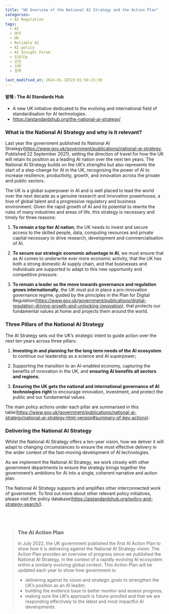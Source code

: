 ```yaml
---
title: "UK Overview of the National AI Strategy and the Action Plan"
categories:
  - AI Regulation
tags:
  - AI
  - 영국
  - UK
  - Reliable AI
  - AI policy
  - AI Insight Forum
  - 인공지능
  - 안전
  - 신뢰
  - 정책

last_modified_at: 2024-01-18T23:01:50-23:30
---
```


#### 발췌 : The AI Standards Hub
  - A new UK initiative dedicated to the evolving and international field of standardisation for AI technologies.
  - https://aistandardshub.org/the-national-ai-strategy/

### What is the National AI Strategy and why is it relevant?

Last year the government published its National AI Strategy(https://www.gov.uk/government/publications/national-ai-strategy, Published 22 September 2021), setting the direction of travel for how the UK will retain its position as a leading AI nation over the next ten years. The National AI Strategy builds on the UK’s strengths but also represents the start of a step-change for AI in the UK, recognising the power of AI to increase resilience, productivity, growth, and innovation across the private and public sectors.

The UK is a global superpower in AI and is well placed to lead the world over the next decade as a genuine research and innovation powerhouse, a hive of global talent and a progressive regulatory and business environment. Given the rapid growth of AI and its potential to rewrite the rules of many industries and areas of life, this strategy is necessary and timely for three reasons:

  1. **To remain a top tier AI nation**, the UK needs to invest and secure access to the skilled people, data, computing resources and private capital necessary to drive research, development and commercialisation of AI.

  2. **To secure our strategic economic advantage in AI**, we must ensure that as AI comes to underwrite ever more economic activity, that the UK has both a strong domestic AI supply chain, and that businesses and individuals are supported to adapt to this new opportunity and competitive pressure.

  3. **To remain a leader as the move towards governance and regulation grows internationally**, the UK must put in place a pro-innovation governance regime, guided by the principles in the Plan for Digital Regulation(https://www.gov.uk/government/publications/digital-regulation-driving-growth-and-unlocking-innovation), that protects our fundamental values at home and projects them around the world.

### Three Pillars of the National AI Strategy

The AI Strategy sets out the UK’s strategic intent to guide action over the next ten years across three pillars:

  1. **Investing in and planning for the long term needs of the AI ecosystem** to continue our leadership as a science and AI superpower;

  2. Supporting the transition to an AI-enabled economy, capturing the benefits of innovation in the UK, and **ensuring AI benefits all sectors and regions**;

  3. **Ensuring the UK gets the national and international governance of AI technologies right** to encourage innovation, investment, and protect the public and our fundamental values.

The main policy actions under each pillar are summarised in this table(https://www.gov.uk/government/publications/national-ai-strategy/national-ai-strategy-html-version#summary-of-key-actions).

### Delivering the National AI Strategy
Whilst the National AI Strategy offers a ten-year vision, how we deliver it will adapt to changing circumstances to ensure the most effective delivery in the wider context of the fast-moving development of AI technologies.

As we implement the National AI Strategy, we work closely with other government departments to ensure the strategy brings together the government’s ambitions for AI into a single, coherent narrative and action plan.

The National AI Strategy supports and amplifies other interconnected work of government. To find out more about other relevant policy initiatives, please visit the policy database(https://aistandardshub.org/policy-and-strategy-search/).

<br>
<br>
    
> ### The AI Action Plan
> 
> In July 2022, the UK government published the first AI Action Plan to show how it is delivering against the National AI Strategy vision. The Action Plan provides an overview of progress since we published the National AI Strategy, in the context of a rapidly evolving AI ecosystem within a similarly evolving global context. This Action Plan will be updated each year to show how government is:
> 
> - delivering against its vision and strategic goals to strengthen the UK’s position as an AI leader;
> - building the evidence base to better monitor and assess progress;
> - making sure the UK’s approach is future-proofed and that we are responding effectively to the latest and most impactful AI developments.  


